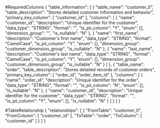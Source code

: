  #RequiredColumns
 {
  "table_information": [
    {
      "table_name": "customer_0",
      "table_description": "Stores detailed customer information and behavior",
      "primary_key_column": [
        "customer_id"
      ],
      "columns": [
        {
            "name": "customer_id",
            "description": "Unique identifier for the customer",
            "data_type": "STRING",
            "format": "",
            "is_pii_column": "Y",
            "enum": [],
            "dimension_group": "",
            "is_nullable": "N"
        },
        {
            "name": "first_name",
            "description": "Customer's first name",
            "data_type": "STRING",
            "format": "CamelCase",
            "is_pii_column": "Y",
            "enum": [],
            "dimension_group": "customer_dimension_group",
            "is_nullable": "N"
        },
        {
            "name": "last_name",
            "description": "Customer's last name",
            "data_type": "STRING",
            "format": "CamelCase",
            "is_pii_column": "Y",
            "enum": [],
            "dimension_group": "customer_dimension_group",
            "is_nullable": "N"
        }
      ]
    },
    {
      "table_name": "order",
      "table_description": "Stores detailed records of customer orders",
      "primary_key_column": [
        "order_id",
        "order_item_id"
      ],
      "columns": [
                {
            "name": "order_id",
            "description": "Unique identifier for the order",
            "data_type": "STRING",
            "format": "",
            "is_pii_column": "N",
            "enum": [],
            "is_nullable": "N"
        },
        {
            "name": "customer_id",
            "description": "Unique identifier for the customer",
            "data_type": "STRING",
            "format": "",
            "is_pii_column": "Y",
            "enum": [],
            "is_nullable": "N"
        }
      ]
    }
  ]
 }
  
 #TableRelationship
 {
  "relationships": [
    {
      "FromTable": "customer_0",
      "FromColumn": [
        "customer_id"
      ],
      "ToTable": "order",
      "ToColumn": [
        "customer_id"
      ]
    }
  ]
 }
